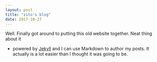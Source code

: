 ```yaml
---
layout: post
title: "zito's blog"
date: 2017-10-27
---
```


Well. Finally got around to putting this old website together. Neat thing about it 
- powered by [Jekyll](http://jekyllrb.com) and I can use Markdown to author my posts. 
It actually is a lot easier than I thought it was going to be.
